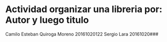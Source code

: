 # Actividad organizar una libreria por: Autor y luego titulo
Camilo Esteban Quiroga Moreno 20161020122
Sergio Lara                   20161020###
